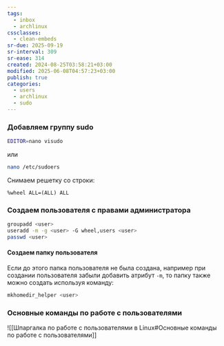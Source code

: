 ```yaml
---
tags:
  - inbox
  - archlinux
cssclasses:
  - clean-embeds
sr-due: 2025-09-19
sr-interval: 309
sr-ease: 314
created: 2024-08-25T03:58:21+03:00
modified: 2025-06-08T04:57:23+03:00
publish: true
categories:
  - users
  - archlinux
  - sudo
---
```

### Добавляем группу sudo

```sh
EDITOR=nano visudo
```

или

```sh
nano /etc/sudoers
```

Снимаем решетку со строки:

```
%wheel ALL=(ALL) ALL
```

### Создаем пользователя с правами администратора

```sh
groupadd <user>
useradd -m -g <user> -G wheel,users <user>
passwd <user>
```

#### Создаем папку пользователя

Если до этого папка пользователя не была создана, например при создании пользователя забыли добавить атрибут `-m`, то папку также можно создать используя команду:

```sh
mkhomedir_helper <user>
```

### Основные команды по работе с пользователями

![[Шпаргалка по работе с пользователями в Linux#Основные команды по работе с пользователями]]
